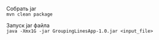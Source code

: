 Собрать jar  
```mvn clean package```

Запуск jar файла  
```java -Xmx1G -jar GroupingLinesApp-1.0.jar <input_file>```
